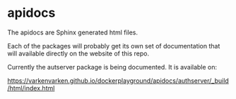 # apidocs

The apidocs are Sphinx generated html files.

Each of the packages will probably get its own set of documentation that will available directly on the website of this repo.

Currently the autserver package is being documented. It is available on:

https://varkenvarken.github.io/dockerplayground/apidocs/authserver/_build/html/index.html
